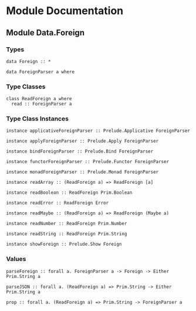 # Module Documentation

## Module Data.Foreign

### Types

    data Foreign :: *

    data ForeignParser a where


### Type Classes

    class ReadForeign a where
      read :: ForeignParser a


### Type Class Instances

    instance applicativeForeignParser :: Prelude.Applicative ForeignParser

    instance applyForeignParser :: Prelude.Apply ForeignParser

    instance bindForeignParser :: Prelude.Bind ForeignParser

    instance functorForeignParser :: Prelude.Functor ForeignParser

    instance monadForeignParser :: Prelude.Monad ForeignParser

    instance readArray :: (ReadForeign a) => ReadForeign [a]

    instance readBoolean :: ReadForeign Prim.Boolean

    instance readError :: ReadForeign Error

    instance readMaybe :: (ReadForeign a) => ReadForeign (Maybe a)

    instance readNumber :: ReadForeign Prim.Number

    instance readString :: ReadForeign Prim.String

    instance showForeign :: Prelude.Show Foreign


### Values

    parseForeign :: forall a. ForeignParser a -> Foreign -> Either Prim.String a

    parseJSON :: forall a. (ReadForeign a) => Prim.String -> Either Prim.String a

    prop :: forall a. (ReadForeign a) => Prim.String -> ForeignParser a